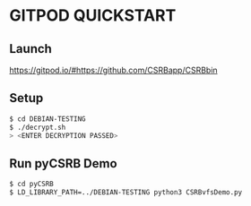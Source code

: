 # GITPOD QUICKSTART

## Launch
https://gitpod.io/#https://github.com/CSRBapp/CSRBbin

## Setup
```sh
$ cd DEBIAN-TESTING
$ ./decrypt.sh
> <ENTER DECRYPTION PASSED>
```

## Run pyCSRB Demo
```sh
$ cd pyCSRB
$ LD_LIBRARY_PATH=../DEBIAN-TESTING python3 CSRBvfsDemo.py
```


